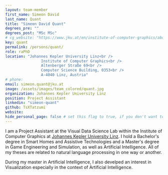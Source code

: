 ```yaml
---
layout: team-member
first_name: Simeon David
last_name: Quant
title: "Simeon David Quant"
degrees_pre: ""
degrees_post: "MSc MSc"
# cg_website: "https://www.jku.at/en/institute-of-computer-graphics/about-us/team/di-patrick-adelberger/" #remove to show person directly on data-vis page
key: quant
permalink: /persons/quant/
role: raPhD
location: "Johannes Kepler University Linz<br />
                Institute of Computer Graphics<br />
                Altenberger Straße 69<br />
                Computer Science Building, 0353<br />
                A-4040 Linz, Austria"
# phone:
email: simeon.quant@jku.at
image: /assets/images/team_colored/quant.jpg
organization: Johannes Kepler University Linz
position: Project Assistant
linkedin: "simeon-quant"
github: TsXTatzumi
website: 
hide_personal_page: false # set this flag to true, if you don't want to link a personal page
---
```


I am a Project Assistant at the Visual Data Science Lab within the Institute of Computer Graphics at <a href="https://www.jku.at/en/">Johannes Kepler University Linz</a>. I hold a Bachelor's degree in Smart Homes and Assistive Technologies and a Master's degree in Game Engineering and Simulation, as well as Artificial Intelligence. All of my theses are related
to natural language processing in one way or another. 

During my master in Artificial Intelligence, I also develped an interest in Visualization especially in the context of Artificial Intelligence. 